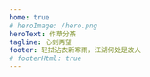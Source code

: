 ```yaml
---
home: true
# heroImage: /hero.png
heroText: 作草分茶
tagline: 心剑两望
footer: 轻拭沾衣新寒雨，江湖何处是故人
# footerHtml: true
---
```

